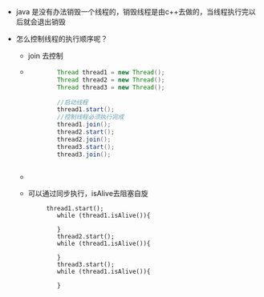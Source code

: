 
* java 是没有办法销毁一个线程的，销毁线程是由c++去做的，当线程执行完以后就会退出销毁

* 怎么控制线程的执行顺序呢？

  * join 去控制

  * ```java
       		Thread thread1 = new Thread();
            Thread thread2 = new Thread();
            Thread thread3 = new Thread();
       
            //启动线程
            thread1.start();
            //控制线程必须执行完成
            thread1.join();
            thread2.start();
            thread2.join();
            thread3.start();
            thread3.join();
     ```
    ```
  
  * 
  
  * 可以通过同步执行，isAlive去阻塞自旋
  
    ```
         thread1.start();
            while (thread1.isAlive()){
                
            }
            thread2.start();
            while (thread1.isAlive()){
        
            }
            thread3.start();
            while (thread1.isAlive()){
        
            }
    ```
  
    ```
